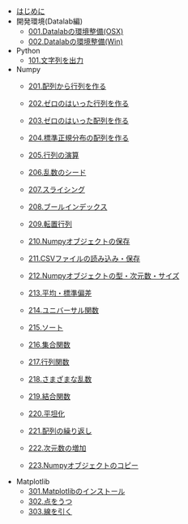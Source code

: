 * [はじめに](README.md)
* 開発環境(Datalab編)
    * [001.Datalabの環境整備(OSX)](datalab/datalab_osx.md)
    * [002.Datalabの環境整備(Win)](datalab/datalab_win.md)
* Python
    * [101.文字列を出力](python/101_print.md)
* Numpy
    * [201.配列から行列を作る](numpy/numpy_arrmat.md)
    * [202.ゼロのはいった行列を作る](numpy/numpy_zerotensor.md)
    * [203.ゼロのはいった配列を作る](numpy/numpy_zeroarray.md)
    * [204.標準正規分布の配列を作る](numpy/numpy_randn.md)
    * [205.行列の演算](numpy/numpy006.md)
    * [206.乱数のシード](numpy/numpy007.md)
    * [207.スライシング](numpy/numpy008.md)
    * [208.ブールインデックス](numpy/numpy009.md)
    * [209.転置行列](numpy/numpy010.md)
    * [210.Numpyオブジェクトの保存](numpy/numpy011.md)
    * [211.CSVファイルの読み込み・保存](numpy/numpy012.md)
    * [212.Numpyオブジェクトの型・次元数・サイズ](numpy/numpy013.md)
    * [213.平均・標準偏差](numpy/numpy014.md)

    * [214.ユニバーサル関数](numpy/numpy015.md)
    * [215.ソート](numpy/numpy_sort.md)
    * [216.集合関数](numpy/numpy_set_func.md)
    * [217.行列関数](numpy/numpy_matrix_func.md)
    * [218.さまざまな乱数](numpy/numpy_random.md)
    * [219.結合関数](numpy/numpy_concat.md)
    * [220.平坦化](numpy/numpy_flatten.md)
    * [221.配列の繰り返し](numpy/numpy_repeat.md)
    * [222.次元数の増加](numpy/numpy_newaxis.md)
    * [223.Numpyオブジェクトのコピー](numpy/numpy_copy.md)
* Matplotlib
    * [301.Matplotlibのインストール](matplotlib/matplotlib.md)
    * [302.点をうつ](matplotlib/matplotlib_point.md)
    * [303.線を引く](matplotlib/matplotlib_line.md)